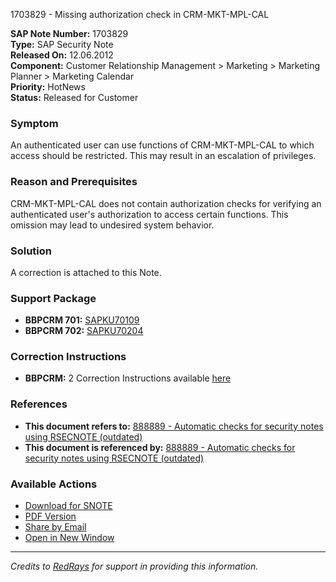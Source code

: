 1703829 - Missing authorization check in CRM-MKT-MPL-CAL

**SAP Note Number:** 1703829  
**Type:** SAP Security Note  
**Released On:** 12.06.2012  
**Component:** Customer Relationship Management > Marketing > Marketing Planner > Marketing Calendar  
**Priority:** HotNews  
**Status:** Released for Customer  

### **Symptom**
An authenticated user can use functions of CRM-MKT-MPL-CAL to which access should be restricted. This may result in an escalation of privileges.

### **Reason and Prerequisites**
CRM-MKT-MPL-CAL does not contain authorization checks for verifying an authenticated user's authorization to access certain functions. This omission may lead to undesired system behavior.

### **Solution**
A correction is attached to this Note.

### **Support Package**
- **BBPCRM 701:** [SAPKU70109](https://me.sap.com/supportpackage/SAPKU70109)
- **BBPCRM 702:** [SAPKU70204](https://me.sap.com/supportpackage/SAPKU70204)

### **Correction Instructions**
- **BBPCRM:** 2 Correction Instructions available [here](https://me.sap.com/corrins/0001703829/63)

### **References**
- **This document refers to:** [888889 - Automatic checks for security notes using RSECNOTE (outdated)](https://me.sap.com/notes/888889)
- **This document is referenced by:** [888889 - Automatic checks for security notes using RSECNOTE (outdated)](https://me.sap.com/notes/888889)

### **Available Actions**
- [Download for SNOTE](https://notesdownloads.sap.com/note/0040000010124642017)
- [PDF Version](https://userapps.support.sap.com/sap/support/sfm/notes/print/0001703829?language=en-US&token=A1FAD695C41B506C0B7F83F765BCCDEF)
- [Share by Email](https://me.sap.com/share/0001703829)
- [Open in New Window](https://me.sap.com/notes/0001703829)

---

*Credits to [RedRays](https://redrays.io) for support in providing this information.*